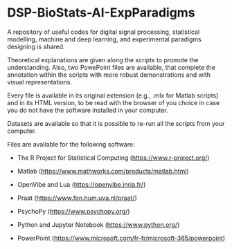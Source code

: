# DSP-BioStats-AI-ExpParadigms
A repository of useful codes for digital signal processing, statistical modelling, machine and deep learning, and experimental paradigms designing is shared. 

Theoretical explanations are given along the scripts to promote the understanding. Also, two PowePoint files are available, that complete the annotation within the scripts with more robust demonstrations and with visual representations.

Every file is available in its original extension (e.g., .mlx for Matlab scripts) and in its HTML version, to be read with the browser of you choice in case you do not have the software installed in your computer. 

Datasets are available so that it is possible to re-run all the scripts from your computer. 

Files are available for the following software: 

- The R Project for Statistical Computing (https://www.r-project.org/)

- Matlab (https://www.mathworks.com/products/matlab.html)

- OpenVibe and Lua (https://openvibe.inria.fr/)

- Praat (https://www.fon.hum.uva.nl/praat/)

- PsychoPy (https://www.psychopy.org/)

- Python and Jupyter Notebook (https://www.python.org/)

- PowerPoint (https://www.microsoft.com/fr-fr/microsoft-365/powerpoint)
